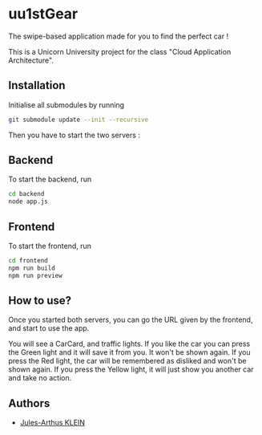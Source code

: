 # uu1stGear

The swipe-based application made for you to find the perfect car !

This is a Unicorn University project for the class "Cloud Application
Architecture".

## Installation

Initialise all submodules by running

```bash
git submodule update --init --recursive
```

Then you have to start the two servers :

## Backend

To start the backend, run

```bash
cd backend
node app.js
```

## Frontend

To start the frontend, run

```bash
cd frontend
npm run build
npm run preview
```

## How to use?

Once you started both servers, you can go the URL given by the frontend, and
start to use the app.

You will see a CarCard, and traffic lights. If you like the car you can press
the Green light and it will save it from you. It won't be shown again. If you
press the Red light, the car will be remembered as disliked and won't be shown
again. If you press the Yellow light, it will just show you another car and take
no action.

## Authors

- [Jules-Arthus KLEIN](https://www.github.com/jularthus)
